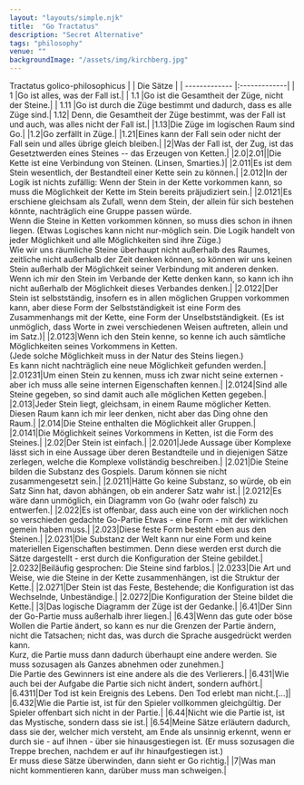 ```yaml
---
layout: "layouts/simple.njk"
title:  "Go Tractatus"
description: "Secret Alternative"
tags: "philosophy"
venue: ""
backgroundImage: "/assets/img/kirchberg.jpg"
---
```


Tractatus golico-philosophicus
|   | Die Sätze |
| ------------- |:-------------|
| 1     |Go ist alles, was der Fall ist.|
| 1.1 |Go ist die Gesamtheit der Züge, nicht der Steine.|
| 1.11 |Go ist durch die Züge bestimmt und dadurch, dass es alle Züge sind.|
1.12|	Denn, die Gesamtheit der Züge bestimmt, was der Fall ist und auch, was alles nicht der Fall ist.|
|1.13|Die Züge im logischen Raum sind Go.|
|1.2|Go zerfällt in Züge.|
|1.21|Eines kann der Fall sein oder nicht der Fall sein und alles übrige gleich bleiben.|
|2|Was der Fall ist, der Zug, ist das Gesetztwerden eines Steines -- das Erzeugen von Ketten.|
|2.0|2.01||Die Kette ist eine Verbindung von Steinen. (Linsen, Smarties.)|
|2.011|Es ist dem Stein wesentlich, der Bestandteil einer Kette sein zu können.|
|2.012|In der Logik ist nichts zufällig: Wenn der Stein in der Kette vorkommen kann, so muss die Möglichkeit der Kette im Stein bereits präjudiziert sein.|
|2.0121|Es erschiene gleichsam als Zufall, wenn dem Stein, der allein für sich bestehen könnte, nachträglich eine Gruppe passen würde.<br>Wenn die Steine in Ketten vorkommen können, so muss dies schon in ihnen liegen. (Etwas Logisches kann nicht nur-möglich sein. Die Logik handelt von jeder Möglichkeit und alle Möglichkeiten sind ihre Züge.)<br>Wie wir uns räumliche Steine überhaupt nicht außerhalb des Raumes, zeitliche nicht außerhalb der Zeit denken können, so können wir uns keinen Stein außerhalb der Möglichkeit seiner Verbindung mit anderen denken.<br>Wenn ich mir den Stein im Verbande der Kette denken kann, so kann ich ihn nicht außerhalb der Möglichkeit dieses Verbandes denken.|
|2.0122|Der Stein ist selbstständig, insofern es in allen möglichen Gruppen vorkommen kann, aber diese Form der Selbstständigkeit ist eine Form des Zusammenhangs mit der Kette, eine Form der Unselbstständigkeit. (Es ist unmöglich, dass Worte in zwei verschiedenen Weisen auftreten, allein und im Satz.)|
|2.0123|Wenn ich den Stein kenne, so kenne ich auch sämtliche Möglichkeiten seines Vorkommens in Ketten.<br>(Jede solche Möglichkeit muss in der Natur des Steins liegen.)<br>Es kann nicht nachträglich eine neue Möglichkeit gefunden werden.|
|2.01231|Um einen Stein zu kennen, muss ich zwar nicht seine externen - aber ich muss alle seine internen Eigenschaften kennen.|
|2.0124|Sind alle Steine gegeben, so sind damit auch alle möglichen Ketten gegeben.|
|2.013|Jeder Stein liegt, gleichsam, in einem Raume möglicher Ketten. Diesen Raum kann ich mir leer denken, nicht aber das Ding ohne den Raum.|
|2.014|Die Steine enthalten die Möglichkeit aller Gruppen.|
|2.0141|Die Möglichkeit seines Vorkommens in Ketten, ist die Form des Steines.|
|2.02|Der Stein ist einfach.|
|2.0201|Jede Aussage über Komplexe lässt sich in eine Aussage über deren Bestandteile und in diejenigen Sätze zerlegen, welche die Komplexe vollständig beschreiben.|
|2.021|Die Steine bilden die Substanz des Gospiels. Darum können sie nicht zusammengesetzt sein.|
|2.0211|Hätte Go keine Substanz, so würde, ob ein Satz Sinn hat, davon abhängen, ob ein anderer Satz wahr ist.|
|2.0212|Es wäre dann unmöglich, ein Diagramm  von Go (wahr oder falsch) zu entwerfen.|
|2.022|Es ist offenbar, dass auch eine von der wirklichen noch so verschieden gedachte Go-Partie Etwas - eine Form - mit der wirklichen gemein haben muss.|
|2.023|Diese feste Form besteht eben aus den Steinen.|
|2.0231|Die Substanz der Welt kann nur eine Form und keine materiellen Eigenschaften bestimmen. Denn diese werden erst durch die Sätze dargestellt - erst durch die Konfiguration der Steine gebildet.|
|2.0232|Beiläufig gesprochen: Die Steine sind farblos.|
|2.0233|Die Art und Weise, wie die Steine in der Kette zusammenhängen, ist die Struktur der Kette.|
|2.0271|Der Stein ist das Feste, Bestehende; die Konfiguration ist das Wechselnde, Unbeständige.|
|2.0272|Die Konfiguration der Steine bildet die Kette.|
|3|Das logische Diagramm der Züge ist der Gedanke.|
|6.41|Der Sinn der Go-Partie muss außerhalb ihrer liegen.|
|6.43|Wenn das gute oder böse Wollen die Partie ändert, so kann es nur die Grenzen der Partie ändern, nicht die Tatsachen; nicht das, was durch die Sprache ausgedrückt werden kann.<br>Kurz, die Partie muss dann dadurch überhaupt eine andere werden. Sie muss sozusagen als Ganzes abnehmen oder zunehmen.]<br>Die Partie des Gewinners ist eine andere als die des Verlierers.|
|6.431|Wie auch bei der Aufgabe die Partie sich nicht ändert, sondern aufhört.|
|6.4311|Der Tod ist kein Ereignis des Lebens. Den Tod erlebt man nicht.[...]|
|6.432|Wie die Partie ist, ist für den Spieler vollkommen gleichgültig. Der Spieler offenbart sich nicht in der Partie.|
|6.44|Nicht wie die Partie ist, ist das Mystische, sondern dass sie ist.|
|6.54|Meine Sätze erläutern dadurch, dass sie der, welcher mich versteht, am Ende als unsinnig erkennt, wenn er durch sie - auf ihnen - über sie hinausgestiegen ist. (Er muss sozusagen die Treppe brechen, nachdem er auf ihr hinaufgestiegen ist.) <br>Er muss diese Sätze überwinden, dann sieht er Go richtig.|
|7|Was man nicht kommentieren kann, darüber muss man schweigen.|
